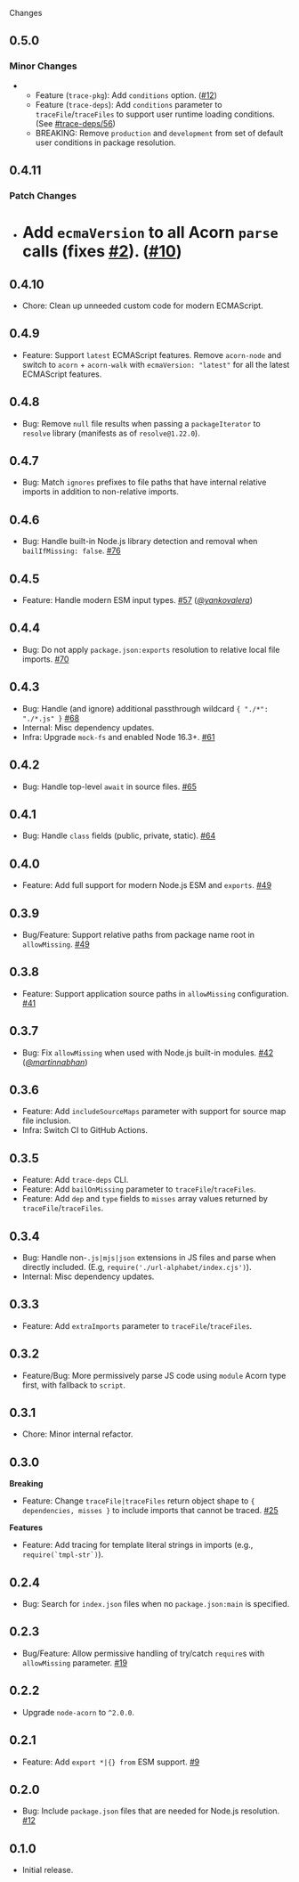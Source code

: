 Changes

## 0.5.0

### Minor Changes

- - Feature (`trace-pkg`): Add `conditions` option. ([#12](https://github.com/FormidableLabs/tracing/pull/12))
  - Feature (`trace-deps`): Add `conditions` parameter to `traceFile`/`traceFiles` to support user runtime loading conditions. (See [#trace-deps/56](https://github.com/FormidableLabs/trace-deps/issues/56))
  - BREAKING: Remove `production` and `development` from set of default user conditions in package resolution.

## 0.4.11

### Patch Changes

- # Add `ecmaVersion` to all Acorn `parse` calls (fixes [#2](https://github.com/FormidableLabs/tracing/issues/2)). ([#10](https://github.com/FormidableLabs/tracing/pull/10))

## 0.4.10

- Chore: Clean up unneeded custom code for modern ECMAScript.

## 0.4.9

- Feature: Support `latest` ECMAScript features. Remove `acorn-node` and switch to `acorn` + `acorn-walk` with `ecmaVersion: "latest"` for all the latest ECMAScript features.

## 0.4.8

- Bug: Remove `null` file results when passing a `packageIterator` to `resolve` library (manifests as of `resolve@1.22.0`).

## 0.4.7

- Bug: Match `ignores` prefixes to file paths that have internal relative imports in addition to non-relative imports.

## 0.4.6

- Bug: Handle built-in Node.js library detection and removal when `bailIfMissing: false`.
  [#76](https://github.com/FormidableLabs/trace-deps/pull/76)

## 0.4.5

- Feature: Handle modern ESM input types.
  [#57](https://github.com/FormidableLabs/trace-deps/issues/57) (_[@yankovalera][]_)

## 0.4.4

- Bug: Do not apply `package.json:exports` resolution to relative local file imports.
  [#70](https://github.com/FormidableLabs/trace-deps/issues/70)

## 0.4.3

- Bug: Handle (and ignore) additional passthrough wildcard `{ "./*": "./*.js" }`
  [#68](https://github.com/FormidableLabs/trace-deps/issues/68)
- Internal: Misc dependency updates.
- Infra: Upgrade `mock-fs` and enabled Node 16.3+.
  [#61](https://github.com/FormidableLabs/trace-deps/issues/61)

## 0.4.2

- Bug: Handle top-level `await` in source files.
  [#65](https://github.com/FormidableLabs/trace-deps/pull/65)

## 0.4.1

- Bug: Handle `class` fields (public, private, static).
  [#64](https://github.com/FormidableLabs/trace-deps/issues/64)

## 0.4.0

- Feature: Add full support for modern Node.js ESM and `exports`.
  [#49](https://github.com/FormidableLabs/trace-deps/issues/51)

## 0.3.9

- Bug/Feature: Support relative paths from package name root in `allowMissing`.
  [#49](https://github.com/FormidableLabs/trace-deps/issues/49)

## 0.3.8

- Feature: Support application source paths in `allowMissing` configuration.
  [#41](https://github.com/FormidableLabs/trace-deps/issues/41)

## 0.3.7

- Bug: Fix `allowMissing` when used with Node.js built-in modules.
  [#42](https://github.com/FormidableLabs/trace-deps/issues/42) (_[@martinnabhan][]_)

## 0.3.6

- Feature: Add `includeSourceMaps` parameter with support for source map file inclusion.
- Infra: Switch CI to GitHub Actions.

## 0.3.5

- Feature: Add `trace-deps` CLI.
- Feature: Add `bailOnMissing` parameter to `traceFile`/`traceFiles`.
- Feature: Add `dep` and `type` fields to `misses` array values returned by `traceFile`/`traceFiles`.

## 0.3.4

- Bug: Handle non-`.js|mjs|json` extensions in JS files and parse when directly included. (E.g, `require('./url-alphabet/index.cjs')`).
- Internal: Misc dependency updates.

## 0.3.3

- Feature: Add `extraImports` parameter to `traceFile`/`traceFiles`.

## 0.3.2

- Feature/Bug: More permissively parse JS code using `module` Acorn type first, with fallback to `script`.

## 0.3.1

- Chore: Minor internal refactor.

## 0.3.0

**Breaking**

- Feature: Change `traceFile|traceFiles` return object shape to `{ dependencies, misses }` to include imports that cannot be traced.
  [#25](https://github.com/FormidableLabs/trace-deps/issues/25)

**Features**

- Feature: Add tracing for template literal strings in imports (e.g., `` require(`tmpl-str`) ``).

## 0.2.4

- Bug: Search for `index.json` files when no `package.json:main` is specified.

## 0.2.3

- Bug/Feature: Allow permissive handling of try/catch `require`s with `allowMissing` parameter.
  [#19](https://github.com/FormidableLabs/trace-deps/issues/19)

## 0.2.2

- Upgrade `node-acorn` to `^2.0.0`.

## 0.2.1

- Feature: Add `export *|{} from` ESM support.
  [#9](https://github.com/FormidableLabs/trace-deps/issues/9)

## 0.2.0

- Bug: Include `package.json` files that are needed for Node.js resolution.
  [#12](https://github.com/FormidableLabs/trace-deps/issues/12)

## 0.1.0

- Initial release.

[@martinnabhan]: https://github.com/martinnabhan
[@yankovalera]: https://github.com/yankovalera
